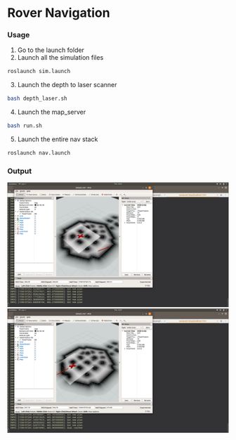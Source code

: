 # Rover Navigation

### Usage 

1. Go to the launch folder
2. Launch all the simulation files
```bash
roslaunch sim.launch
```

3. Launch the depth to laser scanner
```bash
bash depth_laser.sh
```
4. Launch the map_server
```bash
bash run.sh
```
5. Launch the entire nav stack
```bash
roslaunch nav.launch
```
### Output

![output1](pics/output1.png)
![output2](pics/output2.png)
